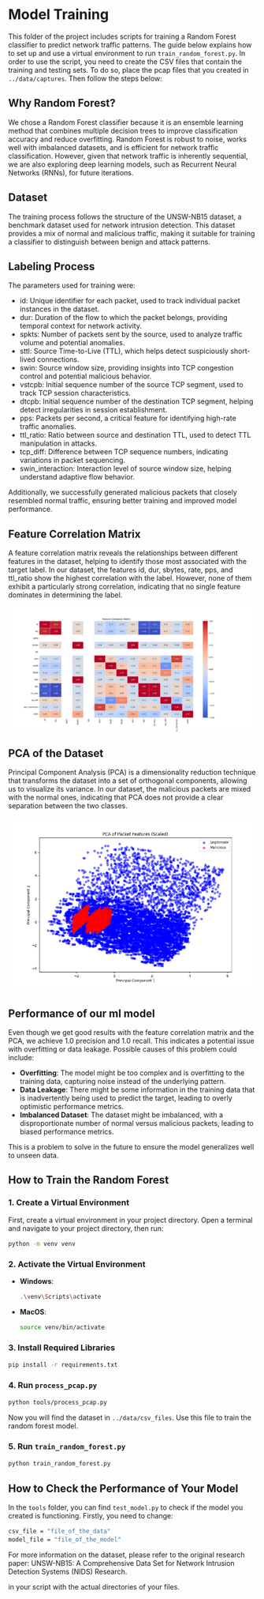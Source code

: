# Model Training

This folder of the project includes scripts for training a Random Forest classifier to predict network traffic patterns. The guide below explains how to set up and use a virtual environment to run `train_random_forest.py`. In order to use the script, you need to create the CSV files that contain the training and testing sets. To do so, place the pcap files that you created in `../data/captures`. Then follow the steps below:

## Why Random Forest?

We chose a Random Forest classifier because it is an ensemble learning method that combines multiple decision trees to improve classification accuracy and reduce overfitting. Random Forest is robust to noise, works well with imbalanced datasets, and is efficient for network traffic classification. However, given that network traffic is inherently sequential, we are also exploring deep learning models, such as Recurrent Neural Networks (RNNs), for future iterations.

## Dataset

The training process follows the structure of the UNSW-NB15 dataset, a benchmark dataset used for network intrusion detection. This dataset provides a mix of normal and malicious traffic, making it suitable for training a classifier to distinguish between benign and attack patterns.

## Labeling Process

The parameters used for training were:

- id: Unique identifier for each packet, used to track individual packet instances in the dataset.
- dur: Duration of the flow to which the packet belongs, providing temporal context for network activity.
- spkts: Number of packets sent by the source, used to analyze traffic volume and potential anomalies.
- sttl: Source Time-to-Live (TTL), which helps detect suspiciously short-lived connections.
- swin: Source window size, providing insights into TCP congestion control and potential malicious behavior.
- vstcpb: Initial sequence number of the source TCP segment, used to track TCP session characteristics.
- dtcpb: Initial sequence number of the destination TCP segment, helping detect irregularities in session establishment.
- pps: Packets per second, a critical feature for identifying high-rate traffic anomalies.
- ttl_ratio: Ratio between source and destination TTL, used to detect TTL manipulation in attacks.
- tcp_diff: Difference between TCP sequence numbers, indicating variations in packet sequencing.
- swin_interaction: Interaction level of source window size, helping understand adaptive flow behavior.

Additionally, we successfully generated malicious packets that closely resembled normal traffic, ensuring better training and improved model performance.

## Feature Correlation Matrix

A feature correlation matrix reveals the relationships between different features in the dataset, helping to identify those most associated with the target label. In our dataset, the features id, dur, sbytes, rate, pps, and ttl_ratio show the highest correlation with the label. However, none of them exhibit a particularly strong correlation, indicating that no single feature dominates in determining the label.

![Feature Correlation Matrix](media/feature_correlation_matrix.png)

## PCA of the Dataset

Principal Component Analysis (PCA) is a dimensionality reduction technique that transforms the dataset into a set of orthogonal components, allowing us to visualize its variance. In our dataset, the malicious packets are mixed with the normal ones, indicating that PCA does not provide a clear separation between the two classes.

![PCA](media/pca.png)

## Performance of our ml model

Even though we get good results with the feature correlation matrix and the PCA, we achieve 1.0 precision and 1.0 recall. This indicates a potential issue with overfitting or data leakage. Possible causes of this problem could include:

- **Overfitting**: The model might be too complex and is overfitting to the training data, capturing noise instead of the underlying pattern.
- **Data Leakage**: There might be some information in the training data that is inadvertently being used to predict the target, leading to overly optimistic performance metrics.
- **Imbalanced Dataset**: The dataset might be imbalanced, with a disproportionate number of normal versus malicious packets, leading to biased performance metrics.

This is a problem to solve in the future to ensure the model generalizes well to unseen data.

## How to Train the Random Forest

### 1. Create a Virtual Environment

First, create a virtual environment in your project directory. Open a terminal and navigate to your project directory, then run:

```sh
python -m venv venv
```

### 2. Activate the Virtual Environment

- **Windows**: 
  ```sh
  .\venv\Scripts\activate
  ```
- **MacOS**: 
  ```sh
  source venv/bin/activate
  ```

### 3. Install Required Libraries

```sh
pip install -r requirements.txt
```

### 4. Run `process_pcap.py`

```sh
python tools/process_pcap.py
```

Now you will find the dataset in `../data/csv_files`. Use this file to train the random forest model.

### 5. Run `train_random_forest.py`

```sh
python train_random_forest.py
```

## How to Check the Performance of Your Model

In the `tools` folder, you can find `test_model.py` to check if the model you created is functioning. Firstly, you need to change:

```sh
csv_file = "file_of_the_data" 
model_file = "file_of_the_model"
```

For more information on the dataset, please refer to the original research paper: UNSW-NB15: A Comprehensive Data Set for Network Intrusion Detection Systems (NIDS) Research.

in your script with the actual directories of your files.